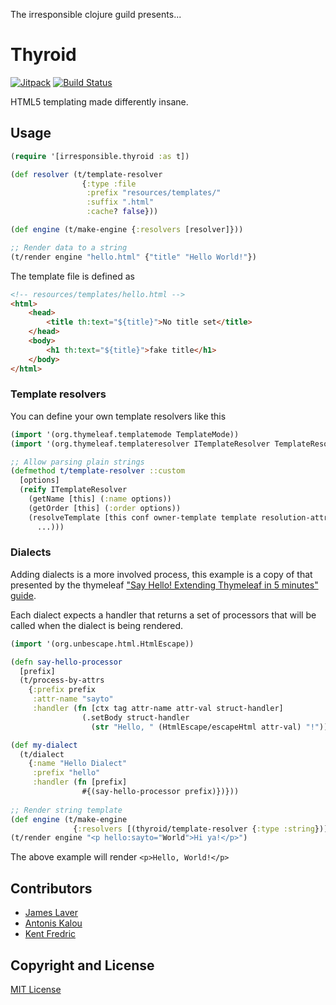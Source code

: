 The irresponsible clojure guild presents...

# Thyroid

[![Jitpack](https://jitpack.io/v/irresponsible/thyroid.svg)](https://jitpack.io/#irresponsible/thyroid)
[![Build Status](https://travis-ci.org/irresponsible/thyroid.svg?branch=master)](https://travis-ci.org/irresponsible/thyroid)

HTML5 templating made differently insane.

## Usage

```clojure
(require '[irresponsible.thyroid :as t])

(def resolver (t/template-resolver 
                {:type :file
                 :prefix "resources/templates/"
                 :suffix ".html"
                 :cache? false}))

(def engine (t/make-engine {:resolvers [resolver]}))

;; Render data to a string
(t/render engine "hello.html" {"title" "Hello World!"})
```

The template file is defined as

```html
<!-- resources/templates/hello.html -->
<html>
    <head>
        <title th:text="${title}">No title set</title>
    </head>
    <body>
        <h1 th:text="${title}">fake title</h1>
    </body>
</html>
```

### Template resolvers

You can define your own template resolvers like this

```clojure
(import '(org.thymeleaf.templatemode TemplateMode))
(import '(org.thymeleaf.templateresolver ITemplateResolver TemplateResolution))

;; Allow parsing plain strings
(defmethod t/template-resolver ::custom
  [options]
  (reify ITemplateResolver
    (getName [this] (:name options))
    (getOrder [this] (:order options))
    (resolveTemplate [this conf owner-template template resolution-attrs]
      ...)))
```

### Dialects

Adding dialects is a more involved process, this example is a copy of that
presented by the thymeleaf ["Say Hello! Extending Thymeleaf in 5 minutes" guide][1].

Each dialect expects a handler that returns a set of processors that will be
called when the dialect is being rendered.

[1]: http://www.thymeleaf.org/doc/articles/sayhelloextendingthymeleaf5minutes.html

```clojure
(import '(org.unbescape.html.HtmlEscape))

(defn say-hello-processor
  [prefix]
  (t/process-by-attrs
    {:prefix prefix
     :attr-name "sayto"
     :handler (fn [ctx tag attr-name attr-val struct-handler]
                (.setBody struct-handler 
                  (str "Hello, " (HtmlEscape/escapeHtml attr-val) "!")))))

(def my-dialect 
  (t/dialect 
    {:name "Hello Dialect" 
     :prefix "hello" 
     :handler (fn [prefix] 
                #{(say-hello-processor prefix)})}))
                
;; Render string template
(def engine (t/make-engine 
              {:resolvers [(thyroid/template-resolver {:type :string})]}))
(t/render engine "<p hello:sayto="World">Hi ya!</p>") 
```

The above example will render `<p>Hello, World!</p>`

## Contributors

* [James Laver](https://github.com/jjl)
* [Antonis Kalou](https://github.com/kalouantonis)
* [Kent Fredric](https://github.com/kentfredric)

## Copyright and License

[MIT License](LICENSE)
